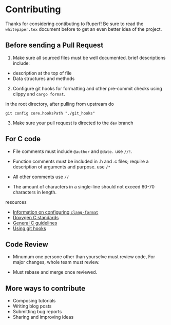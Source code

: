 Contributing
===

Thanks for considering contibuting to Ruperf! Be sure to read the `whitepaper.tex` document before to get an even better idea of the project.

Before sending a Pull Request
---

1. Make sure all sourced files must be well documented. brief descriptions include:
- description at the top of file
- Data structures and methods

2. Configure git hooks for formatting and other pre-commit checks using clippy and `cargo format`.

in the root directory, after pulling from upstream do
```
git config core.hooksPath "./git_hooks"
```


3. Make sure your pull request is directed to the `dev` branch

For C code
---

- File comments must include `@author` and `@date.` use `//!`.

- Function comments must be included in .h and .c files; require a description of arguments and purpose. use `/*`

- All other comments use `//`

- The amount of characters in a single-line should not exceed 60-70 characters in length.

resources

- [Information on configuring `clang-format`][1]
- [Doxygen C standards][2]
- [General C guidelines][3]
- [Using git hooks][4]

Code Review
---

- Minumum one persone other than yourselve must review code, For major changes, whole team must review.

- Must rebase and merge once reviewed.

More ways to contribute
---

- Composing tutorials
- Writing blog posts
- Submitting bug reports
- Sharing and improving ideas


[1]: https://www.kernel.org/doc/html/latest/process/clang-format.html

[2]: https://www.doxygen.nl/manual/docblocks.html

[3]: https://www.cs.swarthmore.edu/~newhall/unixhelp/c_codestyle.html

[4]: https://git-scm.com/docs/githooks